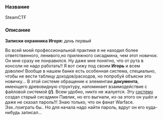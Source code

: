 ### Название

SteamCTF

### Описание

**Записки охранника Игоря:** *день первый*

Во всей моей профессиональной практике я не находил более ответственного, ленивого,но прилежного сисадмина, чем этот новичок. Он мне сразу не понравился. Ну даже мне понятно, что от рута в консоли не надо работать!! Я вот сижу под своим **Игорь** и всем доволен! Вообще в нашем банке есть особенная система, специально, чтобы не вести таблицу доходов/расходов, но попробуй объясни это новичку...
В этой системе обращение к элементам **документа**, имеющего древовидную структуру, напоминает взаимодействие с файловой системой **(/)**.
Всем удобно, никто не жалуется.
Эту [систему](http://ваш_сайт:1001) создал старый сисадмин Павлик, но его выгнали, из-за этого он ушёл и даже не сказал пароль!!!
Знаю только, что он фанат Warface. Ээх..поиграть бы..
Но для начала надо найти пароль, вдруг он его куда-нибудь записал...